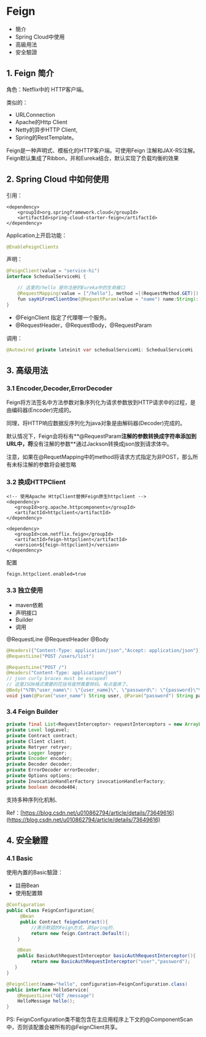 # Feign

* 簡介
* Spring Cloud中使用
* 高級用法
* 安全驗證

## 1. Feign 简介

角色：Netflix中的 HTTP客户端。

类似的：

* URLConnection
* Apache的Http Client
* Netty的异步HTTP Client, 
* Spring的RestTemplate。

Feign是一种声明式、模板化的HTTP客户端。可使用Feign 注解和JAX-RS注解。Feign默认集成了Ribbon，并和Eureka结合，默认实现了负载均衡的效果

## 2. Spring Cloud 中如何使用

引用：

```markup
<dependency> 
    <groupId>org.springframework.cloud</groupId>      
    <artifactId>spring-cloud-starter-feign</artifactId> 
</dependency>
```

Application上开启功能：

```java
@EnableFeignClients
```

声明：

```java
@FeignClient(value = "service-hi") 
interface SchedualServiceHi { 

    // 这里的/hello 是你注册的Eureka中的生命接口 
    @RequestMapping(value = ["/hello"], method =[(RequestMethod.GET)]) 
    fun sayHiFromClientOne(@RequestParam(value = "name") name:String): String 
}
```

* @FeignClient 指定了代理哪一个服务。
* @RequestHeader，@RequestBody，@RequestParam

调用：

```java
@Autowired private lateinit var schedualServiceHi: SchedualServiceHi
```

## 3. 高级用法

### 3.1 Encoder,Decoder,ErrorDecoder

Feign将方法签名中方法参数对象序列化为请求参数放到HTTP请求中的过程，是由编码器\(Encoder\)完成的。

同理，将HTTP响应数据反序列化为java对象是由解码器\(Decoder\)完成的。

默认情况下，Feign会将标有**@RequestParam**注解的参数转换成字符串添加到URL中，将**没有注解的参数**通过Jackson转换成json放到请求体中。

注意，如果在@RequetMapping中的method将请求方式指定为非POST，那么所有未标注解的参数将会被忽略

### 3.2 换成HTTPClient

```markup
<!-- 使用Apache HttpClient替换Feign原生httpclient --> 
<dependency> 
   <groupId>org.apache.httpcomponents</groupId> 
   <artifactId>httpclient</artifactId> 
</dependency> 

<dependency> 
   <groupId>com.netflix.feign</groupId> 
   <artifactId>feign-httpclient</artifactId> 
   <version>${feign-httpclient}</version> 
</dependency>
```

配置

```text
feign.httpclient.enabled=true
```

### 3.3 独立使用

* maven依赖
* 声明接口
* Builder
* 调用

@RequestLine @RequestHeader @Body

```java
@Headers({"Content-Type: application/json","Accept: application/json"}) 
@RequestLine("POST /users/list")

@RequestLine("POST /")
@Headers("Content-Type: application/json")
// json curly braces must be escaped! 
// 这里JSON格式需要的花括号居然需要转码，有点蛋疼了。
@Body("%7B\"user_name\": \"{user_name}\", \"password\": \"{password}\"%7D")
void json(@Param("user_name") String user, @Param("password") String password);
```

### 3.4 Feign Builder

```java
private final List<RequestInterceptor> requestInterceptors = new ArrayList();
private Level logLevel;
private Contract contract;
private Client client;
private Retryer retryer;
private Logger logger;
private Encoder encoder;
private Decoder decoder;
private ErrorDecoder errorDecoder;
private Options options;
private InvocationHandlerFactory invocationHandlerFactory;
private boolean decode404;
```

支持多种序列化机制、

Ref：[https://blog.csdn.net/u010862794/article/details/73649616](https://blog.csdn.net/u010862794/article/details/73649616)

## 4. 安全驗證

### 4.1 Basic

使用內置的Basic驗證：

* 註冊Bean
* 使用配置類

```java
@Configuration
public class FeignConfiguration{
     @Bean
     public Contract feignContract(){
         //表示默認的Feign方式，非Spring的.
         return new feign.Contract.Default();
    }

    @Bean
    public BasicAuthRequestInterceptor basicAuthRequestInterceptor(){
         return new BasicAuthRequestInterceptor("user","password");
   }
}

@FeignClient(name="hello", configuration=FeignConfiguration.class)
public interface HelloService{
    @RequestLine("GET /message")
    HelloMessage hello();
}
```

PS: FeignConfiguration类不能包含在主应用程序上下文的@ComponentScan中，否则该配置会被所有的@FeignClient共享。

